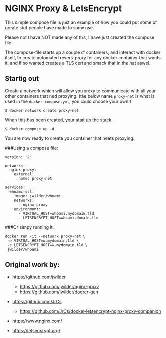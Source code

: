 NGINX Proxy & LetsEncrypt
=========================
This simple compose file is just an example of how you could put some of
greate stuf people have made to some use.

Please not I have NOT made any of this, I have just created the compose
file.

The compose-file starts up a couple of containers, and interact with 
docker itself, to create automated revers-proxy for any docker container
that wants it, and if so wanted creates a TLS cert and smack that in the
hat aswel.

Startig out
-----------
Create a network which will allow you proxy to communicate with all your
other containers that ned proxying. (the below name `proxy-net` is what is
used in the `docker-compose.yml`, you could choose your own!)
```
$ docker network create proxy-net
```
When this has been created, your start up the stack.
```
$ docker-compose up -d
```
You are now ready to create you container that neets proxying..

###Using a compose file:
```
version: '2'

networks:
  nginx-proxy:
    external:
      name: proxy-net

services:
  whoami-ssl:
    image: jwilder/whoami
    networks:
      - nginx-proxy
    environment:
      - VIRTUAL_HOST=whoami.mydomain.tld
      - LETSENCRYPT_HOST=whoami.domain.tld
```
###Or simpy running it:
```
docker run -it --network proxy-net \
 -e VIRTUAL_HOST=w.mydomain.tld \
 -e LETSENCRYPT_HOST=w.mydomain.tld \
 jwilder/whoami
```

Original work by:
-----
 - https://github.com/jwilder
   - https://github.com/jwilder/nginx-proxy
   - https://github.com/jwilder/docker-gen

 - https://github.com/JrCs
   - https://github.com/JrCs/docker-letsencrypt-nginx-proxy-companion

 - https://www.nginx.com/
 - https://letsencrypt.org/  


